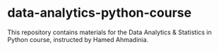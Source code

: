 # data-analytics-python-course
This repository contains materials for the Data Analytics &amp; Statistics in Python course, instructed by Hamed Ahmadinia.
